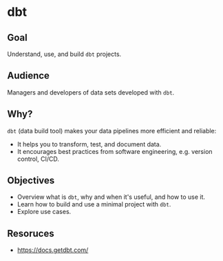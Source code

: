 # dbt

## Goal

Understand, use, and build `dbt` projects.

## Audience

Managers and developers of data sets developed with `dbt`.

## Why?

`dbt` (data build tool) makes your data pipelines more efficient and reliable:

* It helps you to transform, test, and document data. 
* It encourages best practices from software engineering, e.g. version control, CI/CD.

## Objectives

* Overview what is `dbt`, why and when it's useful, and how to use it.
* Learn how to build and use a minimal project with `dbt`.
* Explore use cases.

## Resoruces

* https://docs.getdbt.com/
